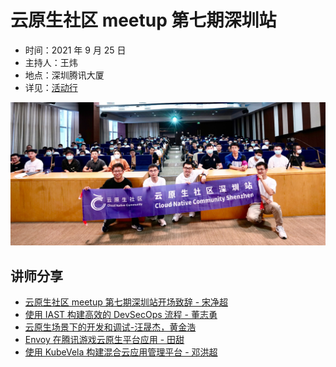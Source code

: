 # 云原生社区 meetup 第七期深圳站

- 时间：2021 年 9 月 25 日
- 主持人：王炜
- 地点：深圳腾讯大厦
- 详见：[活动行](https://3372087382093.huodongxing.com/event/4614510524000)

![云原生社区 meetup 深圳站合影](shenzhen.jpg
)

## 讲师分享

- [云原生社区 meetup 第七期深圳站开场致辞 - 宋净超](https://www.bilibili.com/video/BV19h411p7jn)
- [使用 IAST 构建高效的 DevSecOps 流程 - 董志勇](https://www.bilibili.com/video/BV1WQ4y1z7zQ)
- [云原生场景下的开发和调试-汪晟杰，黄金浩](https://www.bilibili.com/video/BV1hf4y1E7KJ)
- [Envoy 在腾讯游戏云原生平台应用 - 田甜](https://www.bilibili.com/video/BV1LL411476c)
- [使用 KubeVela 构建混合云应用管理平台 - 邓洪超](https://www.bilibili.com/video/BV1TQ4y1C7xx)
